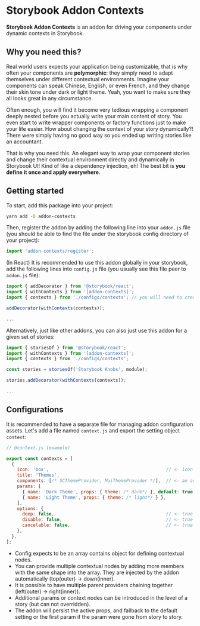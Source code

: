 # Storybook Addon Contexts

**Storybook Addon Contexts** is an addon for driving your components under dynamic contexts in Storybook.


## Why you need this?
Real world users expects your application being customizable, that is why often your components are **polymorphic**:
they simply need to adapt themselves under different contextual environments.  Imagine your components can speak
Chinese, English, or even French, and they change their skin tone under dark or light theme.  Yeah, you want to make
sure they all looks great in any circumstance.

Often enough, you will find it become very tedious wrapping a component deeply nested before you actually write your
main content of story.  You even start to write wrapper components or factory functions just to make your life easier.
How about changing the context of your story dynamically?!  There were simply having no good way so you ended up writing
stories like an accountant.

That is why you need this.  An elegant way to wrap your component stories and change their contextual environment
directly and dynamically in Storybook UI!  Kind of like a dependency injection, eh!  The best bit is **you define it once
and apply everywhere**.


## Getting started

To start, add this package into your project:

```bash
yarn add -D addon-contexts
```

Then, register the addon by adding the following line into your `addon.js` file (you should be able to find the file
under the storybook config directory of your project):

```js
import 'addon-contexts/register';
```

(In React) It is recommended to use this addon globally in your storybook, add the following lines into `config.js`
file (you usually see this file peer to `addon.js` file):

```js
import { addDecorator } from '@storybook/react';
import { withContexts } from '[addon-contexts]';
import { contexts } from './configs/contexts'; // you will need to creat this addon-context config file later

addDecorator(withContexts(contexts));

...
```

Alternatively, just like other addons, you can also just use this addon for a given set of stories:

```js
import { storiesOf } from '@storybook/react';
import { withContexts } from '[addon-contexts]';
import { contexts } from './configs/contexts';

const stories = storiesOf('Storybook Knobs', module);

stories.addDecorator(withContexts(contexts));

...
```

## Configurations

It is recommended to have a separate file for managing addon configuration assets.  Let's add a file named
`context.js` and export the setting object `context`:

```js
// @context.js (example)

export const contexts = [
  {
    icon: 'box',                                            // <- icon for displaying in the Storybook manager toolbar
    title: 'Themes',
    components: [/* SCThemeProvider, MuiThemeProvider */],  // <- an array contains a chain of component wrappers
    params: [
      { name: 'Dark Theme', props: { theme: /* dark*/ }, default: true },
      { name: 'Light Theme', props: { theme: /* light*/ } },
    ],
    options: {
      deep: false,                                          // <- true to inject props to all components
      disable: false,                                       // <- true to ignore the whole context
      cancelable: false,                                    // <- true to give an option to opt-out temporarily
    },
  },
];
```

- Config expects to be an array contains object for defining contextual nodes.
- You can provide multiple contextual nodes by adding more members with the same shape into the array. They are
injected by the addon automatically (top(outer) -> down(inner).
- It is possible to have multiple parent providers chaining together (left(outer) -> right(inner)).
- Additional params or context nodes can be introduced in the level of a story (but can not overridden).
- The addon will persist the active props, and fallback to the default setting or the first param if the param were
gone from story to story.
